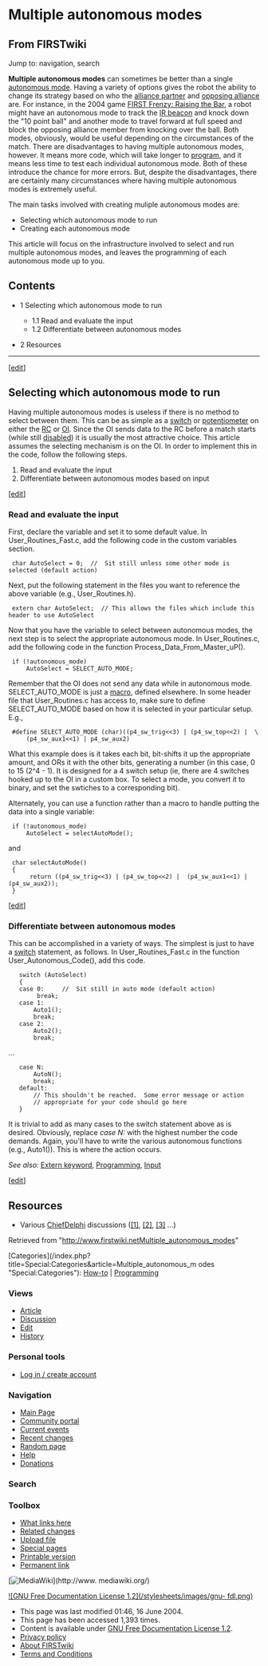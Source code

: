 # Multiple autonomous modes

## From FIRSTwiki

Jump to: navigation, search

**Multiple autonomous modes** can sometimes be better than a single [autonomous mode](autonomous-mode). Having a variety of options gives the robot the ability to change its strategy based on who the [alliance partner](/index.php?title=Alliance_partner&action=edit "Alliance partner") and [opposing alliance](/index.php?title=Opposing_alliance&action=edit "Opposing alliance") are. For instance, in the 2004 game [FIRST Frenzy: Raising the Bar](FIRST_Frenzy:_Raising_the_Bar "FIRST Frenzy: Raising the Bar"), a robot might have an autonomous mode to track the [IR beacon](IR_beacon "IR beacon") and knock down the "10 point ball" and another mode to travel forward at full speed and block the opposing alliance member from knocking over the ball. Both modes, obviously, would be useful depending on the circumstances of the match. There are disadvantages to having multiple autonomous modes, however. It means more code, which will take longer to [program](Programming "Programming"), and it means less time to test each individual autonomous mode. Both of these introduce the chance for more errors. But, despite the disadvantages, there are certainly many circumstances where having multiple autonomous modes is extremely useful.

The main tasks involved with creating muliple autonomous modes are:

- Selecting which autonomous mode to run
- Creating each autonomous mode

This article will focus on the infrastructure involved to select and run multiple autonomous modes, and leaves the programming of each autonomous mode up to you.

## Contents

- 1 Selecting which autonomous mode to run

  - 1.1 Read and evaluate the input
  - 1.2 Differentiate between autonomous modes

- 2 Resources

--------------------------------------------------------------------------------

[[edit](/index.php?title=Multiple_autonomous_modes&action=edit&section=1 "Edit
section: Selecting which autonomous mode to run")]

## Selecting which autonomous mode to run

Having multiple autonomous modes is useless if there is no method to select between them. This can be as simple as a [switch](/index.php?title=Switch&action=edit "Switch") or [potentiometer](Potentiometer "Potentiometer") on either the [RC](RC "RC") or [OI](OI "OI"). Since the OI sends data to the RC before a match starts (while still [disabled](Disabled "Disabled")) it is usually the most attractive choice. This article assumes the selecting mechanism is on the OI. In order to implement this in the code, follow the following steps.

1. Read and evaluate the input
2. Differentiate between autonomous modes based on input

[[edit](/index.php?title=Multiple_autonomous_modes&action=edit&section=2 "Edit
section: Read and evaluate the input")]

### Read and evaluate the input

First, declare the variable and set it to some default value. In User_Routines_Fast.c, add the following code in the custom variables section.

```
 char AutoSelect = 0;  //  Sit still unless some other mode is selected (default action)
```

Next, put the following statement in the files you want to reference the above variable (e.g., User_Routines.h).

```
 extern char AutoSelect;  // This allows the files which include this header to use AutoSelect
```

Now that you have the variable to select between autonomous modes, the next step is to select the appropriate autonomous mode. In User_Routines.c, add the following code in the function Process_Data_From_Master_uP().

```
 if (!autonomous_mode)
     AutoSelect = SELECT_AUTO_MODE;
```

Remember that the OI does not send any data while in autonomous mode. SELECT_AUTO_MODE is just a [macro](/index.php?title=Macro&action=edit "Macro"), defined elsewhere. In some header file that User_Routines.c has access to, make sure to define SELECT_AUTO_MODE based on how it is selected in your particular setup. E.g.,

```
 #define SELECT_AUTO_MODE (char)((p4_sw_trig<<3) | (p4_sw_top<<2) |  \
     (p4_sw_aux1<<1) | p4_sw_aux2)
```

What this example does is it takes each bit, bit-shifts it up the appropriate amount, and ORs it with the other bits, generating a number (in this case, 0 to 15 (2^4 - 1). It is designed for a 4 switch setup (ie, there are 4 switches hooked up to the OI in a custom box. To select a mode, you convert it to binary, and set the swtiches to a corresponding bit).

Alternately, you can use a function rather than a macro to handle putting the data into a single variable:

```
 if (!autonomous_mode)
     AutoSelect = selectAutoMode();
```

and

```
 char selectAutoMode()
 {
      return ((p4_sw_trig<<3) | (p4_sw_top<<2) |  (p4_sw_aux1<<1) | (p4_sw_aux2));
 }
```

[[edit](/index.php?title=Multiple_autonomous_modes&action=edit&section=3 "Edit
section: Differentiate between autonomous modes")]

### Differentiate between autonomous modes

This can be accomplished in a variety of ways. The simplest is just to have a [switch](/index.php?title=Switch&action=edit "Switch") statement, as follows. In User_Routines_Fast.c in the function User_Autonomous_Code(), add this code.

```
   switch (AutoSelect)
   {
   case 0:     //  Sit still in auto mode (default action)
        break;
   case 1:
       Auto1();
       break;
   case 2:
       Auto2();
       break;
```

...

```
   case N:
       AutoN();
       break;
   default:
       // This shouldn't be reached.  Some error message or action
       // appropriate for your code should go here
   }
```

It is trivial to add as many cases to the switch statement above as is desired. Obviously, replace _case N:_ with the highest number the code demands. Again, you'll have to write the various autonomous functions (e.g., Auto1()). This is where the action occurs.

_See also:_ [Extern keyword](/index.php?title=Extern_keyword&action=edit "Extern keyword"), [Programming](Programming "Programming"), [Input](Input "Input")

[[edit](/index.php?title=Multiple_autonomous_modes&action=edit&section=4 "Edit
section: Resources")]

## Resources

- Various [ChiefDelphi](ChiefDelphi "ChiefDelphi") discussions ([[1]](http://www.chiefdelphi.com/forums/showthread.php?t=28211 "http://www.chiefdelphi.com/forums/showthread.php?t=28211"), [[2]](http://www.chiefdelphi.com/forums/showthread.php?t=23519 "http://www.chiefdelphi.com/forums/showthread.php?t=23519"), [[3]](http://www.chiefdelphi.com/forums/showthread.php?t=28237 "http://www.chiefdelphi.com/forums/showthread.php?t=28237") ...)

Retrieved from "<http://www.firstwiki.netMultiple_autonomous_modes>"

[Categories](/index.php?title=Special:Categories&article=Multiple_autonomous_m
odes "Special:Categories"): [How-to](Category:How-to "Category
:How-to") | [Programming](Category:Programming "Category:Programming")

### Views

- [Article](Multiple_autonomous_modes)
- [Discussion](Talk:Multiple_autonomous_modes)
- [Edit](/index.php?title=Multiple_autonomous_modes&action=edit)
- [History](/index.php?title=Multiple_autonomous_modes&action=history)

### Personal tools

- [Log in / create account](/index.php?title=Special:Userlogin&returnto=Multiple_autonomous_modes)

[](Main_Page "Main Page")

### Navigation

- [Main Page](Main_Page)
- [Community portal](FIRSTwiki:Community_portal)
- [Current events](Current_events)
- [Recent changes](Special:Recentchanges)
- [Random page](Special:Random)
- [Help](Help:Contents)
- [Donations](FIRSTwiki:Site_support)

### Search

### Toolbox

- [What links here](Special:Whatlinkshere/Multiple_autonomous_modes)
- [Related changes](Special:Recentchangeslinked/Multiple_autonomous_modes)
- [Upload file](Special:Upload)
- [Special pages](Special:Specialpages)
- [Printable version](/index.php?title=Multiple_autonomous_modes&printable=yes)
- [Permanent link](/index.php?title=Multiple_autonomous_modes&oldid=39102)

[![MediaWiki](/skins/common/images/poweredby_mediawiki_88x31.png)](http://www.
mediawiki.org/)

[![GNU Free Documentation License 1.2](/stylesheets/images/gnu-
fdl.png)](http://www.gnu.org/copyleft/fdl.html)

- This page was last modified 01:46, 16 June 2004.
- This page has been accessed 1,393 times.
- Content is available under [GNU Free Documentation License 1.2](http://www.gnu.org/copyleft/fdl.html "http://www.gnu.org/copyleft/fdl.html").
- [Privacy policy](FIRSTwiki:Privacy_policy "FIRSTwiki:Privacy policy")
- [About FIRSTwiki](FIRSTwiki:About "FIRSTwiki:About")
- [Terms and Conditions](FIRSTwiki:Terms_and_conditions "FIRSTwiki:Terms and conditions")
